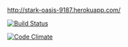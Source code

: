 http://stark-oasis-9187.herokuapp.com/

[![Build Status](https://travis-ci.org/mluukkai/ratebeer-public.png)](https://travis-ci.org/mluukkai/ratebeer-public)

[![Code Climate](https://codeclimate.com/github/mluukkai/ratebeer-public.png)](https://codeclimate.com/github/mluukkai/ratebeer-public)
